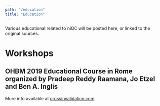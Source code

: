 ```yaml
---
path: "/education"
title: "Education"
---
```


Various educational related to niQC will be posted here, or linked to the original sources.

# Workshops

## OHBM 2019 Educational Course in Rome organized by Pradeep Reddy Raamana, Jo Etzel and Ben A. Inglis 

More info available at [crossinvalidation.com](https://crossinvalidation.com/2019/06/16/slides-from-educational-course-on-neuroimaging-quality-control-at-ohbm-2019-in-rome/)

